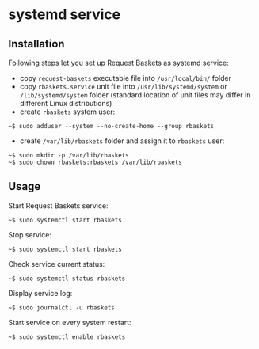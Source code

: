 # systemd service


## Installation

Following steps let you set up Request Baskets as systemd service:

 * copy `request-baskets` executable file into `/usr/local/bin/` folder
 * copy `rbaskets.service` unit file into `/usr/lib/systemd/system` or `/lib/systemd/system` folder (standard location of unit files may differ in different Linux distributions)
 * create `rbaskets` system user:

 ```
 ~$ sudo adduser --system --no-create-home --group rbaskets
 ```

 * create `/var/lib/rbaskets` folder and assign it to `rbaskets` user:

 ```
 ~$ sudo mkdir -p /var/lib/rbaskets
 ~$ sudo chown rbaskets:rbaskets /var/lib/rbaskets
 ```


## Usage

Start Request Baskets service:
```
~$ sudo systemctl start rbaskets
```

Stop service:
```
~$ sudo systemctl start rbaskets
```

Check service current status:
```
~$ sudo systemctl status rbaskets
```

Display service log:
```
~$ sudo journalctl -u rbaskets
```

Start service on every system restart:
```
~$ sudo systemctl enable rbaskets
```
